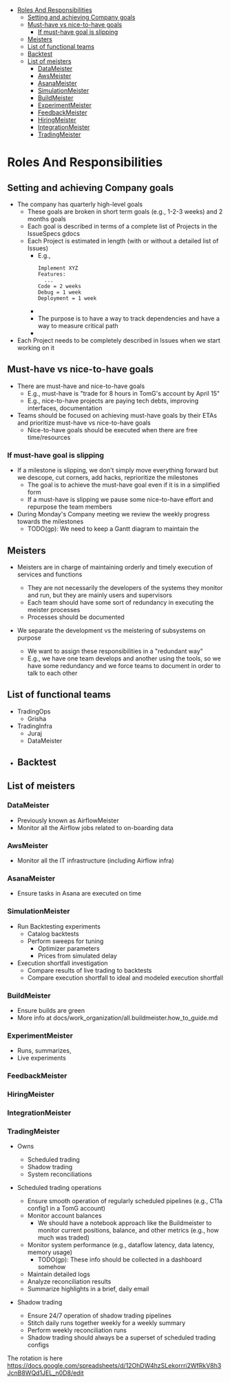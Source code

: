<!-- toc -->

- [Roles And Responsibilities](#roles-and-responsibilities)
  * [Setting and achieving Company goals](#setting-and-achieving-company-goals)
  * [Must-have vs nice-to-have goals](#must-have-vs-nice-to-have-goals)
    + [If must-have goal is slipping](#if-must-have-goal-is-slipping)
  * [Meisters](#meisters)
  * [List of functional teams](#list-of-functional-teams)
  * [Backtest](#backtest)
  * [List of meisters](#list-of-meisters)
    + [DataMeister](#datameister)
    + [AwsMeister](#awsmeister)
    + [AsanaMeister](#asanameister)
    + [SimulationMeister](#simulationmeister)
    + [BuildMeister](#buildmeister)
    + [ExperimentMeister](#experimentmeister)
    + [FeedbackMeister](#feedbackmeister)
    + [HiringMeister](#hiringmeister)
    + [IntegrationMeister](#integrationmeister)
    + [TradingMeister](#tradingmeister)

<!-- tocstop -->

# Roles And Responsibilities

## Setting and achieving Company goals

- The company has quarterly high-level goals
  - These goals are broken in short term goals (e.g., 1-2-3 weeks) and 2 months
    goals
  - Each goal is described in terms of a complete list of Projects in the
    IssueSpecs gdocs
  - Each Project is estimated in length (with or without a detailed list of
    Issues)
    - E.g.,
      ```
      Implement XYZ
      Features:
        ...
      Code = 2 weeks
      Debug = 1 week
      Deployment = 1 week
      ```
    -
    - The purpose is to have a way to track dependencies and have a way to
      measure critical path
    -
- Each Project needs to be completely described in Issues when we start working
  on it

## Must-have vs nice-to-have goals

- There are must-have and nice-to-have goals
  - E.g., must-have is "trade for 8 hours in TomG's account by April 15"
  - E.g., nice-to-have projects are paying tech debts, improving interfaces,
    documentation
- Teams should be focused on achieving must-have goals by their ETAs and
  prioritize must-have vs nice-to-have goals
  - Nice-to-have goals should be executed when there are free time/resources

### If must-have goal is slipping

- If a milestone is slipping, we don't simply move everything forward but we
  descope, cut corners, add hacks, reprioritize the milestones
  - The goal is to achieve the must-have goal even if it is in a simplified form
  - If a must-have is slipping we pause some nice-to-have effort and repurpose
    the team members
- During Monday's Company meeting we review the weekly progress towards the
  milestones
  - TODO(gp): We need to keep a Gantt diagram to maintain the

## Meisters

- Meisters are in charge of maintaining orderly and timely execution of services
  and functions
  - They are not necessarily the developers of the systems they monitor and run,
    but they are mainly users and supervisors
  - Each team should have some sort of redundancy in executing the meister
    processes
  - Processes should be documented

- We separate the development vs the meistering of subsystems on purpose
  - We want to assign these responsibilities in a "redundant way"
  - E.g., we have one team develops and another using the tools, so we have some
    redundancy and we force teams to document in order to talk to each other

## List of functional teams

- TradingOps
  - Grisha
- TradingInfra
  - Juraj
  - DataMeister
- ## Backtest

## List of meisters

### DataMeister

- Previously known as AirflowMeister
- Monitor all the Airflow jobs related to on-boarding data

### AwsMeister

- Monitor all the IT infrastructure (including Airflow infra)

### AsanaMeister

- Ensure tasks in Asana are executed on time

### SimulationMeister

- Run Backtesting experiments
  - Catalog backtests
  - Perform sweeps for tuning
    - Optimizer parameters
    - Prices from simulated delay
- Execution shortfall investigation
  - Compare results of live trading to backtests
  - Compare execution shortfall to ideal and modeled execution shortfall

### BuildMeister

- Ensure builds are green
- More info at docs/work_organization/all.buildmeister.how_to_guide.md

### ExperimentMeister

- Runs, summarizes,
- Live experiments

### FeedbackMeister

### HiringMeister

### IntegrationMeister

### TradingMeister

- Owns
  - Scheduled trading
  - Shadow trading
  - System reconciliations

- Scheduled trading operations
  - Ensure smooth operation of regularly scheduled pipelines (e.g., C11a config1
    in a TomG account)
  - Monitor account balances
    - We should have a notebook approach like the Buildmeister to monitor
      current positions, balance, and other metrics (e.g., how much was traded)
  - Monitor system performance (e.g., dataflow latency, data latency, memory
    usage)
    - TODO(gp): These info should be collected in a dashboard somehow
  - Maintain detailed logs
  - Analyze reconciliation results
  - Summarize highlights in a brief, daily email

- Shadow trading
  - Ensure 24/7 operation of shadow trading pipelines
  - Stitch daily runs together weekly for a weekly summary
  - Perform weekly reconciliation runs
  - Shadow trading should always be a superset of scheduled trading configs

The rotation is here
https://docs.google.com/spreadsheets/d/12OhDW4hzSLekorrri2WfRkV8h3JcnB8WQd1JEL_n0D8/edit
